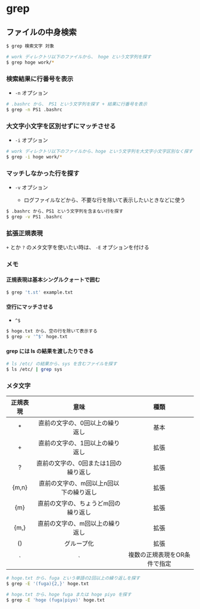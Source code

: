 # grep

## ファイルの中身検索

```bash
$ grep 検索文字 対象
```

```bash
# work ディレクトリ以下のファイルから、 hoge という文字列を探す
$ grep hoge work/*
```

### 検索結果に行番号を表示

- `-n` オプション

```bash
# .bashrc から、 PS1 という文字列を探す + 結果に行番号を表示
$ grep -n PS1 .bashrc
```

### 大文字小文字を区別せずにマッチさせる

- `-i` オプション

```bash
# work ディレクトリ以下のファイルから、hoge という文字列を大文字小文字区別なく探す
$ grep -i hoge work/*
```

### マッチしなかった行を探す

- `-v` オプション

   - ログファイルなどから、不要な行を除いて表示したいときなどに使う

```bash
$ .bashrc から、PS1 という文字列を含まない行を探す
$ grep -v PS1 .bashrc
```

### 拡張正規表現

`+` とか `?` のメタ文字を使いたい時は、 `-E` オプションを付ける

### メモ

#### 正規表現は基本シングルクォートで囲む

```bash
$ grep 't.st' example.txt
```

#### 空行にマッチさせる

- `^$`

```bash
$ hoge.txt から、空の行を除いて表示する
$ grep -v '^$' hoge.txt
```

#### grep には ls の結果を渡したりできる

```bash
# ls /etc/ の結果から、sys を含むファイルを探す
$ ls /etc/ | grep sys
```

### メタ文字

| 正規表現 | 意味 | 種類 |
| :---: | :---: | :---: |
| * | 直前の文字の、0回以上の繰り返し | 基本 |
| + | 直前の文字の、1回以上の繰り返し | 拡張 |
| ? | 直前の文字の、0回または1回の繰り返し | 拡張 |
| {m,n} | 直前の文字の、m回以上n回以下の繰り返し | 拡張 |
| {m} | 直前の文字の、ちょうどm回の繰り返し | 拡張 |
| {m,} | 直前の文字の、m回以上の繰り返し | 拡張 |
| () | グループ化 | 拡張 |
| `|` | 複数の正規表現をOR条件で指定 | 拡張 |

```bash
# hoge.txt から、fuga という単語の2回以上の繰り返しを探す
$ grep -E '(fuga){2,}' hoge.txt

# hoge.txt から、hoge fuga または hoge piyo を探す
$ grep -E 'hoge (fuga|piyo)' hoge.txt
```